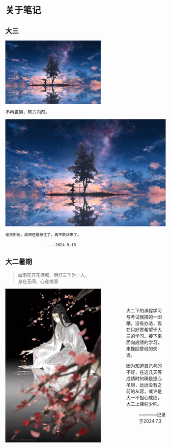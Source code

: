 # 关于笔记


<style>
  

  .header {
    display: flex;
    align-items: center;
    justify-content: space-between;
  }

  .header img {
    width: 300px; /* 根据需要调整图片大小 */
    margin-right: 30px;
  }

  .header .links {
    flex-grow: 1;
    text-align: right;
  }

  .header .header-text {
    margin-left: 30px; /* 在图片和文本之间添加一些空间 */
  }

  .card {
    width: 27em;
    border-color: transparent;
    opacity: 0;
    font-size: 75%;
    transition: opacity 0.5s ease-in-out; /* 增加动画效果 */
  }

  #statistics {
    padding-left: 1em;
  }
</style>

## 大三

<div class="header">
  <img src="/picture/2024_10_7.jpg" alt="追寻" class="header-image">
</div>

不再畏惧，努力向前。

![追寻](/picture/2024_10_7.jpg)

    谢天谢地，成绩还是稳住了，再不敢胡来了。
 
                      ----2024.9.18


## 大二暑期

>血雨花开花满城，明灯三千为一人。  
>身在无间，心在桃源

<div class="header">
  <img src="/picture/about1.png" alt="《天官赐福》：身在无间，心在桃源" class="header-image">
  <div class="header-text">
   <p style="color:blue-grey;margin-left:20px;"> 大二下的课程学习与考试我搞的一团糟，没有办法，现在只好寄希望于大三的学习。接下来面向成绩的学习，来挽回曾经的失误。</p>
   <p style="color:blue-grey;margin-left:20px;">因为知道自己考的不好，在这几天等成绩时的确是提心吊胆，远远没有之前的从容，或许是大一不担心成绩，大二上课程少吧。</p>
   <p style="color:blue-grey;margin-left:60px;"> ————记录于2024.7.3</p>
  </div>
</div>


